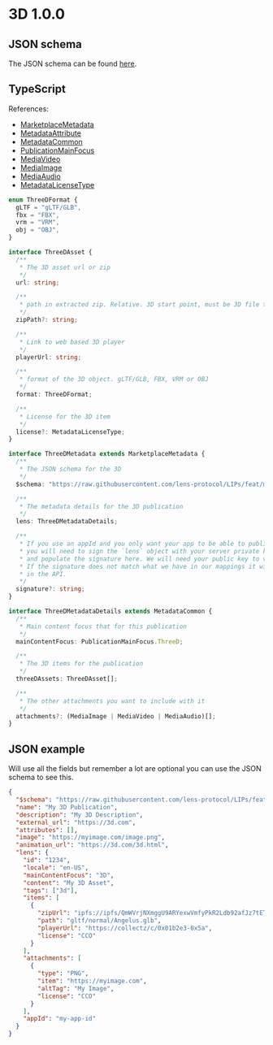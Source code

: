 # 3D 1.0.0

## JSON schema

The JSON schema can be found [here](./schema.json).

## TypeScript

References:

- [MarketplaceMetadata](../../shared-ts-interfaces/marketplace-metadata.ts)
- [MetadataAttribute](../../../shared-ts-interfaces/metadata-attribute.ts)
- [MetadataCommon](../../shared-ts-interfaces/metadata-common.ts)
- [PublicationMainFocus](../../shared-ts-interfaces/publication-main-focus.ts)
- [MediaVideo](../../shared-ts-interfaces/media/media-video.ts)
- [MediaImage](../../shared-ts-interfaces/media/media-image.ts)
- [MediaAudio](../../shared-ts-interfaces/media/media-audio.ts)
- [MetadataLicenseType](../../shared-ts-interfaces/metadata-license-type.ts)

```ts
enum ThreeDFormat {
  gLTF = "gLTF/GLB",
  fbx = "FBX",
  vrm = "VRM",
  obj = "OBJ",
}

interface ThreeDAsset {
  /**
   * The 3D asset url or zip
   */
  url: string;

  /**
   * path in extracted zip. Relative. 3D start point, must be 3D file type
   */
  zipPath?: string;

  /**
   * Link to web based 3D player
   */
  playerUrl: string;

  /**
   * format of the 3D object. gLTF/GLB, FBX, VRM or OBJ
   */
  format: ThreeDFormat;

  /**
   * License for the 3D item
   */
  license?: MetadataLicenseType;
}

interface ThreeDMetadata extends MarketplaceMetadata {
  /**
   * The JSON schema for the 3D
   */
  $schema: "https://raw.githubusercontent.com/lens-protocol/LIPs/feat/metadata-standards/lens-metadata-standards/publication/3D/1.0.0/schema.json";

  /**
   * The metadata details for the 3D publication
   */
  lens: ThreeDMetadataDetails;

  /**
   * If you use an appId and you only want your app to be able to publish under it,
   * you will need to sign the `lens` object with your server private key
   * and populate the signature here. We will need your public key to verify this.
   * If the signature does not match what we have in our mappings it will not be surfaced
   * in the API.
   */
  signature?: string;
}

interface ThreeDMetadataDetails extends MetadataCommon {
  /**
   * Main content focus that for this publication
   */
  mainContentFocus: PublicationMainFocus.ThreeD;

  /**
   * The 3D items for the publication
   */
  threeDAssets: ThreeDAsset[];

  /**
   * The other attachments you want to include with it
   */
  attachments?: (MediaImage | MediaVideo | MediaAudio)[];
}
```

## JSON example

Will use all the fields but remember a lot are optional you can use the JSON schema to see this.

```json
{
  "$schema": "https://raw.githubusercontent.com/lens-protocol/LIPs/feat/metadata-standards/lens-metadata-standards/publication/3D/1.0.0/schema.json",
  "name": "My 3D Publication",
  "description": "My 3D Description",
  "external_url": "https://3d.com",
  "attributes": [],
  "image": "https://myimage.com/image.png",
  "animation_url": "https://3d.com/3d.html",
  "lens": {
    "id": "1234",
    "locale": "en-US",
    "mainContentFocus": "3D",
    "content": "My 3D Asset",
    "tags": ["3d"],
    "items": [
      {
        "zipUrl": "ipfs://ipfs/QmWVrjNXmggU9ARYexwVmfyPkR2Ldb92afJz7tETCsnUJJ",
        "path": "gltf/normal/Angelus.glb",
        "playerUrl": "https://collectz/c/0x01b2e3-0x5a",
        "license": "CCO"
      }
    ],
    "attachments": [
      {
        "type": "PNG",
        "item": "https://myimage.com",
        "altTag": "My Image",
        "license": "CCO"
      }
    ],
    "appId": "my-app-id"
  }
}
```
